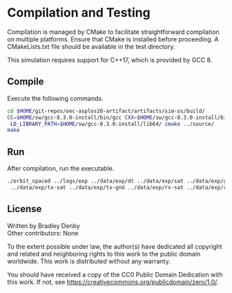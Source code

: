 # Compilation and Testing

Compilation is managed by CMake to facilitate straightforward compilation on
multiple platforms. Ensure that CMake is installed before proceeding. A
CMakeLists.txt file should be available in the test directory.

This simulation requires support for C++17, which is provided by GCC 8.

## Compile

Execute the following commands.

```bash
cd $HOME/git-repos/oec-asplos20-artifact/artifacts/sim-os/build/
CC=$HOME/sw/gcc-8.3.0-install/bin/gcc CXX=$HOME/sw/gcc-8.3.0-install/bin/g++ \
 LD_LIBRARY_PATH=$HOME/sw/gcc-8.3.0-install/lib64/ cmake ../source/
make
```

## Run

After compilation, run the executable.

```bash
./orbit_spaced ../logs/exp ../data/exp/dt ../data/exp/sat ../data/exp/gnd \
 ../data/exp/tx-sat ../data/exp/tx-gnd ../data/exp/rx-sat ../data/exp/rx-gnd
```

## License

Written by Bradley Denby  
Other contributors: None

To the extent possible under law, the author(s) have dedicated all copyright and
related and neighboring rights to this work to the public domain worldwide. This
work is distributed without any warranty.

You should have received a copy of the CC0 Public Domain Dedication with this
work. If not, see <https://creativecommons.org/publicdomain/zero/1.0/>.
